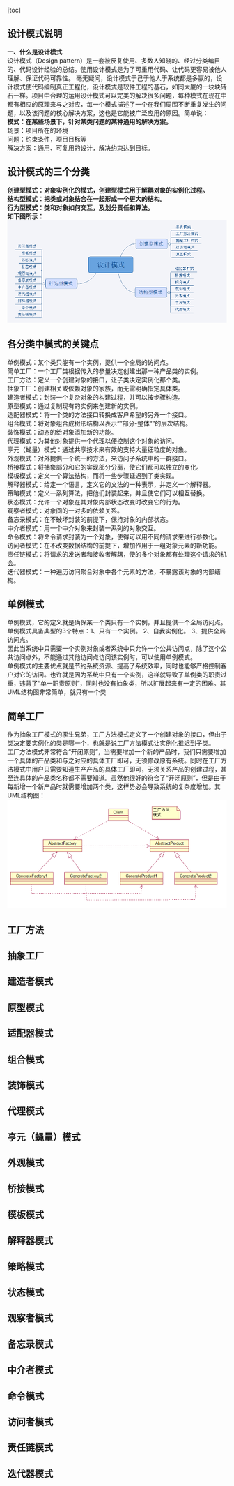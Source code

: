 [toc]
## 设计模式说明
**一、什么是设计模式**     
设计模式（Design pattern）是一套被反复使用、多数人知晓的、经过分类编目的、代码设计经验的总结。使用设计模式是为了可重用代码、让代码更容易被他人理解、保证代码可靠性。 毫无疑问，设计模式于己于他人于系统都是多赢的，设计模式使代码编制真正工程化，设计模式是软件工程的基石，如同大厦的一块块砖石一样。项目中合理的运用设计模式可以完美的解决很多问题，每种模式在现在中都有相应的原理来与之对应，每一个模式描述了一个在我们周围不断重复发生的问题，以及该问题的核心解决方案，这也是它能被广泛应用的原因。简单说：  
**模式：在某些场景下，针对某类问题的某种通用的解决方案。**  
场景：项目所在的环境  
问题：约束条件，项目目标等  
解决方案：通用、可复用的设计，解决约束达到目标。    
## 设计模式的三个分类                                   
**创建型模式：对象实例化的模式，创建型模式用于解耦对象的实例化过程。**  
**结构型模式：把类或对象结合在一起形成一个更大的结构。**  
**行为型模式：类和对象如何交互，及划分责任和算法。**  
**如下图所示：**  
![images](images\0105192020.png)

## 各分类中模式的关键点

单例模式：某个类只能有一个实例，提供一个全局的访问点。  
简单工厂：一个工厂类根据传入的参量决定创建出那一种产品类的实例。  
工厂方法：定义一个创建对象的接口，让子类决定实例化那个类。  
抽象工厂：创建相关或依赖对象的家族，而无需明确指定具体类。  
建造者模式：封装一个复杂对象的构建过程，并可以按步骤构造。  
原型模式：通过复制现有的实例来创建新的实例。  
适配器模式：将一个类的方法接口转换成客户希望的另外一个接口。  
组合模式：将对象组合成树形结构以表示“”部分-整体“”的层次结构。  
装饰模式：动态的给对象添加新的功能。  
代理模式：为其他对象提供一个代理以便控制这个对象的访问。  
亨元（蝇量）模式：通过共享技术来有效的支持大量细粒度的对象。  
外观模式：对外提供一个统一的方法，来访问子系统中的一群接口。  
桥接模式：将抽象部分和它的实现部分分离，使它们都可以独立的变化。  
模板模式：定义一个算法结构，而将一些步骤延迟到子类实现。  
解释器模式：给定一个语言，定义它的文法的一种表示，并定义一个解释器。  
策略模式：定义一系列算法，把他们封装起来，并且使它们可以相互替换。  
状态模式：允许一个对象在其对象内部状态改变时改变它的行为。  
观察者模式：对象间的一对多的依赖关系。  
备忘录模式：在不破坏封装的前提下，保持对象的内部状态。  
中介者模式：用一个中介对象来封装一系列的对象交互。  
命令模式：将命令请求封装为一个对象，使得可以用不同的请求来进行参数化。  
访问者模式：在不改变数据结构的前提下，增加作用于一组对象元素的新功能。  
责任链模式：将请求的发送者和接收者解耦，使的多个对象都有处理这个请求的机会。  
迭代器模式：一种遍历访问聚合对象中各个元素的方法，不暴露该对象的内部结构。  
## 单例模式

单例模式，它的定义就是确保某一个类只有一个实例，并且提供一个全局访问点。   
单例模式具备典型的3个特点：1、只有一个实例。 2、自我实例化。 3、提供全局访问点。  
因此当系统中只需要一个实例对象或者系统中只允许一个公共访问点，除了这个公共访问点外，不能通过其他访问点访问该实例时，可以使用单例模式。  
单例模式的主要优点就是节约系统资源、提高了系统效率，同时也能够严格控制客户对它的访问。也许就是因为系统中只有一个实例，这样就导致了单例类的职责过重，违背了“单一职责原则”，同时也没有抽象类，所以扩展起来有一定的困难。其UML结构图非常简单，就只有一个类    

## 简单工厂

作为抽象工厂模式的孪生兄弟，工厂方法模式定义了一个创建对象的接口，但由子类决定要实例化的类是哪一个，也就是说工厂方法模式让实例化推迟到子类。  
工厂方法模式非常符合“开闭原则”，当需要增加一个新的产品时，我们只需要增加一个具体的产品类和与之对应的具体工厂即可，无须修改原有系统。同时在工厂方法模式中用户只需要知道生产产品的具体工厂即可，无须关系产品的创建过程，甚至连具体的产品类名称都不需要知道。虽然他很好的符合了“开闭原则”，但是由于每新增一个新产品时就需要增加两个类，这样势必会导致系统的复杂度增加。其UML结构图：  
![images](images\1520979160.png)



## 工厂方法
## 抽象工厂
## 建造者模式
## 原型模式
## 适配器模式
## 组合模式
## 装饰模式
## 代理模式
## 亨元（蝇量）模式
## 外观模式
## 桥接模式
## 模板模式
## 解释器模式
## 策略模式
## 状态模式
## 观察者模式
## 备忘录模式
## 中介者模式
## 命令模式
## 访问者模式
## 责任链模式
## 迭代器模式

